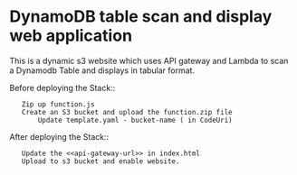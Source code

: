 # DynamoDB table scan and display web application

This is a dynamic s3 website which uses API gateway and Lambda to scan a Dynamodb Table and displays in tabular format. 

Before deploying the Stack::
           
	   Zip up function.js
	   Create an S3 bucket and upload the function.zip file
           Update template.yaml - bucket-name ( in CodeUri)

After deploying the Stack:: 

	   Update the <<api-gateway-url>> in index.html
	   Upload to s3 bucket and enable website.
